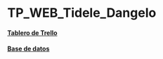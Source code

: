 # TP_WEB_Tidele_Dangelo
#### [Tablero de Trello](https://trello.com/b/7Pdqrwlk/progra-3)
#### [Base de datos](https://github.com/AleTid5/TP_WEB_Tidele_Dangelo/tree/master/DataAccess/DB%20Scripts/TP_WEB_Tidele_Dangelo.sql)
